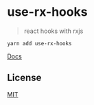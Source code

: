 # use-rx-hooks

> react hooks with rxjs

```
yarn add use-rx-hooks
```

[Docs](https://pong420.github.io/use-rx-hooks/?path=/story)

## License

[MIT](LICENSE)
